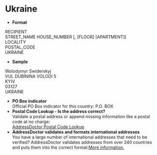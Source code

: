 Ukraine
=======

- **Format**

RECIPIENT  
STREET_NAME HOUSE_NUMBER [, [FLOOR] [APARTMENT]]  
LOCALITY  
POSTAL_CODE  
UKRAINE
- **Sample**

Wolodymyr Swiderskyj  
VUL DUBININA VOLODI 5  
KYIV  
03127  
UKRAINE
- **PO Box indicator**  
Official PO Box indicator for this country: P.O. BOX
- **Postal Code Lookup - Is the address correct?**  
Validate a postal address or append missing information like a postal code at no charge:  
[AddressDoctor Postal Code Lookup](http://lookup.addressdoctor.com/lookup/default.aspx?lang=en&country=UKR)
- **AddressDoctor validates and formats international addresses**  
You have a large number of international addresses that need to be verified? AddressDoctor validates addresses from over 240 countries and puts them into the correct format:[More information.](index.php?id=31&L=1)